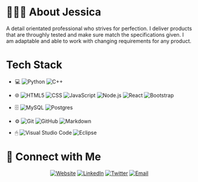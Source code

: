 # 👩🏻‍🦰 About Jessica
A detail orientated professional who strives for perfection. I deliver products that are throughly tested and make sure match the specifications given. I am adaptable and able to work with changing requirements for any product.

# Tech Stack
- 💻 
![Python](https://img.shields.io/badge/-Python-333333?style=flat&logo=python)
![C++](https://img.shields.io/badge/-C++-333333?style=flat&logo=C%2B%2B&logoColor=00599C)

- 🌐 
![HTML5](https://img.shields.io/badge/-HTML5-333333?style=flat&logo=HTML5)
![CSS](https://img.shields.io/badge/-CSS-333333?style=flat&logo=CSS3&logoColor=1572B6)
![JavaScript](https://img.shields.io/badge/-JavaScript-333333?style=flat&logo=javascript)
![Node.js](https://img.shields.io/badge/-Node.js-333333?style=flat&logo=node.js)
![React](https://img.shields.io/badge/-React-333333?style=flat&logo=react)
![Bootstrap](https://img.shields.io/badge/-Bootstrap-333333?style=flat&logo=bootstrap&logoColor=563D7C)
- 🗄 
![MySQL](https://img.shields.io/badge/-MySQL-333333?style=flat&logo=mysql)
![Postgres]()
- ⚙️ 
![Git](https://img.shields.io/badge/-Git-333333?style=flat&logo=git)
![GitHub](https://img.shields.io/badge/-GitHub-333333?style=flat&logo=github)
![Markdown](https://img.shields.io/badge/-Markdown-333333?style=flat&logo=markdown)
- 🖱 
![Visual Studio Code](https://img.shields.io/badge/-Visual%20Studio%20Code-333333?style=flat&logo=visual-studio-code&logoColor=007ACC)
![Eclipse](https://img.shields.io/badge/-Eclipse-333333?style=flat&logo=eclipse-ide&logoColor=2C2255)


# 🤝 Connect with Me 
<p align="center">
<a href="https://duellsoftwaredev.codes/
/"><img alt="Website" src="https://img.shields.io/badge/Website-www.duellsoftwaredev.codes-blue?style=flat-square&logo=google-chrome"></a>
<a href="https://www.linkedin.com/in/jessicaduell/
"><img alt="LinkedIn" src="https://img.shields.io/badge/LinkedIn-Jessica%20Duell-blue?style=flat-square&logo=linkedin"></a>
<a href="https://twitter.com/JDuell_IT
"><img alt="Twitter" src="https://img.shields.io/twitter/url?style=social&url=https://twitter.com/JDuell_IT"></a>
<a href="mailto:duellsoftwaredev@gmail.com"><img alt="Email" src="https://img.shields.io/badge/Email-duellsoftwaredev@gmail.com-blue?style=flat-square&logo=gmail"></a>
</p>


